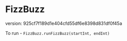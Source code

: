 FizzBuzz  
==================
version: 925cf7f189d1e404cfd55df6e8398d831df0f45a

To run - `FizzBuzz.runFizzBuzz(startInt, endInt)` 
